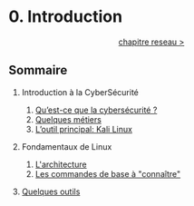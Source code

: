 # 0. Introduction

<p align="center">
  <a href="../1-reseaux/README.md">chapitre reseau ></a>
</p>

## Sommaire

1. Introduction à la CyberSécurité
    1. [Qu’est-ce que la cybersécurité ?](./1-introduction-cybersecurite/1-cybersecurite.md)
    2. [Quelques métiers](1-introduction-cybersecurite/2-metiers.md)
    3. [L’outil principal: Kali Linux](1-introduction-cybersecurite/3-kali-linux.md)

2. Fondamentaux de Linux
    1. [L'architecture](2-fondamentaux-de-linux/1-architecture.md)
    2. [Les commandes de base à "connaître"](2-fondamentaux-de-linux/2-commandes.md)

3. [Quelques outils](3-quelques-outils/1-liste-doutils.md)

